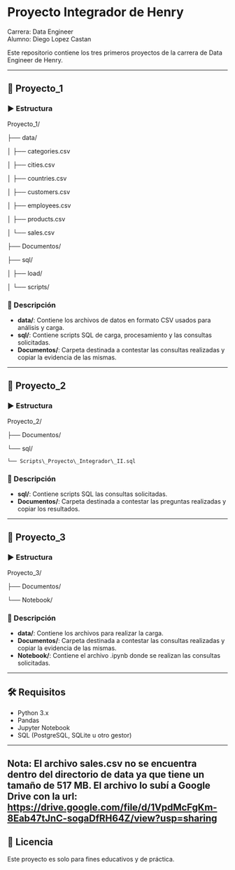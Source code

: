 # Proyecto Integrador de Henry

Carrera: Data Engineer  
Alumno: Diego Lopez Castan

Este repositorio contiene los tres primeros proyectos de la carrera de Data Engineer de Henry. 

---

## 📁 Proyecto\_1

### ▶️ Estructura

Proyecto\_1/

├── data/

│   ├── categories.csv

│   ├── cities.csv

│   ├── countries.csv

│   ├── customers.csv

│   ├── employees.csv

│   ├── products.csv

│   └── sales.csv

├── Documentos/

├── sql/

│   ├── load/

│   └── scripts/

### 📌 Descripción

- **data/**: Contiene los archivos de datos en formato CSV usados para análisis y carga.  
- **sql/**: Contiene scripts SQL de carga,  procesamiento y las consultas solicitadas.  
- **Documentos/**: Carpeta destinada a contestar las consultas realizadas y copiar la evidencia de las mismas.

---

## 📁 Proyecto\_2

### ▶️ Estructura

Proyecto\_2/

├── Documentos/

└── sql/

    └── Scripts\_Proyecto\_Integrador\_II.sql

### 📌 Descripción

- **sql/**: Contiene scripts SQL las consultas solicitadas.  
- **Documentos/**: Carpeta destinada a contestar las preguntas realizadas y copiar los resultados.

---

## 📁 Proyecto\_3

### ▶️ Estructura

Proyecto\_3/

├── Documentos/

└── Notebook/

### 📌 Descripción

- **data/**: Contiene los archivos para realizar la carga.  
- **Documentos/**: Carpeta destinada a contestar las consultas realizadas y copiar la evidencia de las mismas.  
- **Notebook/**: Contiene el archivo .ipynb donde se realizan las consultas solicitadas.

---

## 🛠 Requisitos

- Python 3.x  
- Pandas  
- Jupyter Notebook  
- SQL (PostgreSQL, SQLite u otro gestor)

---

## Nota: El archivo sales.csv no se encuentra dentro del directorio de data ya que tiene un tamaño de 517 MB. El archivo lo subí a Google Drive con la url: https://drive.google.com/file/d/1VpdMcFgKm-8Eab47tJnC-sogaDfRH64Z/view?usp=sharing

## 📄 Licencia

Este proyecto es solo para fines educativos y de práctica.  
